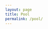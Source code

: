 ```yaml
---
layout: page
title: Pool
permalink: /pool/
---
```

<div id="content">
    <script>

var characters = {
	count: 0,
	appear: function(menu) {
		// select a geometric char from array
		// var menu = ['•','◊','∆'];

		// select random integer from 0-2
		var dart = Math.random();
		dart = Math.floor(dart* menu.length );
		var character = menu[dart];

		var idName = 'char-' + this.count++;
		// insert at the beginning of the body element
		$('body').prepend('<span class="character" id="' + idName+ '">'  + character + '</span>');
		// style it with css?
	},
	disappear: function() {
		$('.character').hide();
	},
	move: function(destX, destY, count) {
		var whichChar = Math.floor(Math.random()*characters.count);
		alert(characters.count);
		$('.character').animate(
			{ top: destY, left: destX },
		  	3000
		);
	}
	// characters.newColor();
	// change the characters to a random color, using hsl values
	newColor: function() {

	},
	// characters.newSize();
	// change the character css to a random font-size between 50 and 400%
	newSize: function() {

	}
}
characters.appear(['•','◊','∆']);
$('body').click( function(event) {
	alert(event.pageX);
	alert(event.pageY);
	characters.move(event.pageX, event.pageY, characters.count)
})

</script>

<style>
.character {
	position: absolute;
	font-size: 60px;
}
</style>


  </div>